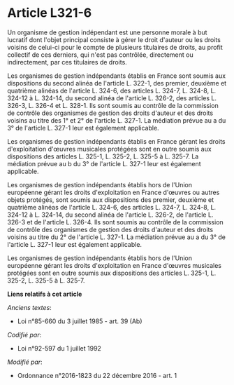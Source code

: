 # Article L321-6

Un organisme de gestion indépendant est une personne morale à but lucratif dont l'objet principal consiste à gérer le droit
d'auteur ou les droits voisins de celui-ci pour le compte de plusieurs titulaires de droits, au profit collectif de ces
derniers, qui n'est pas contrôlée, directement ou indirectement, par ces titulaires de droits. 

Les organismes de gestion indépendants établis en France sont soumis aux dispositions du second alinéa de l'article L. 322-1,
des premier, deuxième et quatrième alinéas de l'article L. 324-6, des articles L. 324-7, L. 324-8, L. 324-12 à L. 324-14, du
second alinéa de l'article L. 326-2, des articles L. 326-3, L. 326-4 et L. 328-1. Ils sont soumis au contrôle de la
commission de contrôle des organismes de gestion des droits d'auteur et des droits voisins au titre des 1° et 2° de l'article
L. 327-1. La médiation prévue au a du 3° de l'article L. 327-1 leur est également applicable. 

Les organismes de gestion indépendants établis en France gérant les droits d'exploitation d'œuvres musicales protégées sont
en outre soumis aux dispositions des articles L. 325-1, L. 325-2, L. 325-5 à L. 325-7. La médiation prévue au b du 3° de
l'article L. 327-1 leur est également applicable. 

Les organismes de gestion indépendants établis hors de l'Union européenne gérant les droits d'exploitation en France d'œuvres
ou autres objets protégés, sont soumis aux dispositions des premier, deuxième et quatrième alinéas de l'article L. 324-6, des
articles L. 324-7, L. 324-8, L. 324-12 à L. 324-14, du second alinéa de l'article L. 326-2, de l'article L. 326-3 et de
l'article L. 326-4. Ils sont soumis au contrôle de la commission de contrôle des organismes de gestion des droits d'auteur et
des droits voisins au titre du 2° de l'article L. 327-1. La médiation prévue au a du 3° de l'article L. 327-1 leur est
également applicable. 

Les organismes de gestion indépendants établis hors de l'Union européenne gérant les droits d'exploitation en France d'œuvres
musicales protégées sont en outre soumis aux dispositions des articles L. 325-1, L. 325-2, L. 325-5 à L. 325-7.

**Liens relatifs à cet article**

_Anciens textes_:

  - Loi n°85-660 du 3 juillet 1985 - art. 39 (Ab)

_Codifié par_:

  - Loi n°92-597 du 1 juillet 1992

_Modifié par_:

  - Ordonnance n°2016-1823 du 22 décembre 2016 - art. 1
